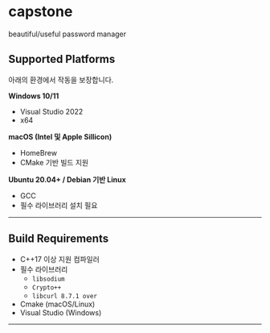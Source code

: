 # capstone
beautiful/useful password manager

## Supported Platforms
아래의 환경에서 작동을 보장합니다.

**Windows 10/11**
- Visual Studio 2022
- x64

**macOS (Intel 및 Apple Sillicon)**
- HomeBrew
- CMake 기반 빌드 지원

**Ubuntu 20.04+ / Debian 기반 Linux**
- GCC
- 필수 라이브러리 설치 필요

---

## Build Requirements
- C++17 이상 지원 컴파일러
- 필수 라이브러리
  - `libsodium`
  - `Crypto++`
  - `libcurl 8.7.1 over`
- Cmake (macOS/Linux)
- Visual Studio (Windows)

---

